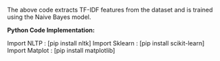 The above code extracts TF-IDF features from the dataset and is trained using the Naive Bayes model.

**Python Code Implementation:**

Import NLTP : [pip install nltk]
Import Sklearn : [pip install scikit-learn]
Import Matplot : [pip install matplotlib]